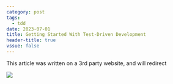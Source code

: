 ```yaml
---
category: post
tags:
  - tdd
date: 2023-07-01
title: Getting Started With Test-Driven Development
header-title: true
vssue: false
---
```


This article was written on a 3rd party website, and will redirect

![](https://img.shields.io/badge/external_navigation-blue)

<!-- more -->

<meta http-equiv="refresh" rel="canonical" content="0; url=https://about.codecov.io/blog/getting-started-with-test-driven-development/" />
